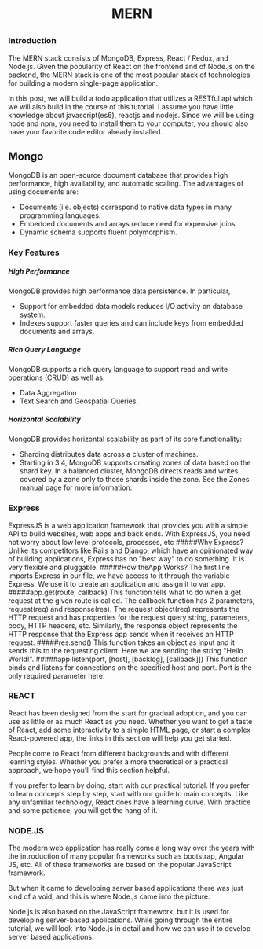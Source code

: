 # <p align="center">MERN
###  Introduction</p>
The MERN stack consists of MongoDB, Express, React / Redux, and Node.js. Given the popularity of React on the frontend and of Node.js on the backend, the MERN stack is one of the most popular stack of technologies for building a modern single-page application.

In this post, we will build a todo application that utilizes a RESTful api which we will also build in the course of this tutorial. I assume you have little knowledge about javascript(es6), reactjs and nodejs. Since we will be using node and npm, you need to install them to your computer, you should also have your favorite code editor already installed.
## Mongo
MongoDB is an open-source document database that provides high performance, high availability, and automatic scaling.
The advantages of using documents are:

+ Documents (i.e. objects) correspond to native data types in many programming languages.
+ Embedded documents and arrays reduce need for expensive joins.
+ Dynamic schema supports fluent polymorphism.
### Key Features
##### High Performance
MongoDB provides high performance data persistence. In particular,

+ Support for embedded data models reduces I/O activity on database system.
+ Indexes support faster queries and can include keys from embedded documents and arrays.
##### Rich Query Language
MongoDB supports a rich query language to support read and write operations (CRUD) as well as:

+ Data Aggregation
+ Text Search and Geospatial Queries.
##### Horizontal Scalability
MongoDB provides horizontal scalability as part of its core functionality:

+ Sharding distributes data across a cluster of machines.
+ Starting in 3.4, MongoDB supports creating zones of data based on the shard key. In a balanced cluster, MongoDB directs reads and writes covered by a zone only to those shards inside the zone. See the Zones manual page for more information.
### Express
ExpressJS is a web application framework that provides you with a simple API to build
websites, web apps and back ends. With ExpressJS, you need not worry about low level
protocols, processes, etc
#####Why Express?
Unlike its competitors like Rails and Django, which have an opinionated way of building
applications, Express has no "best way" to do something. It is very flexible and pluggable.
#####How theApp Works?
The first line imports Express in our file, we have access to it through the variable Express.
We use it to create an application and assign it to var app.
#####app.get(route, callback)
This function tells what to do when a get request at the given route is called. The callback
function has 2 parameters, request(req) and response(res). The request object(req)
represents the HTTP request and has properties for the request query string, parameters,
body, HTTP headers, etc. Similarly, the response object represents the HTTP response that
the Express app sends when it receives an HTTP request.
#####res.send()
This function takes an object as input and it sends this to the requesting client. Here we are
sending the string "Hello World!".
#####app.listen(port, [host], [backlog], [callback]])
This function binds and listens for connections on the specified host and port. Port is the only
required parameter here.

### REACT
React has been designed from the start for gradual adoption, and you can use as little or as much React as you need. Whether you want to get a taste of React, add some interactivity to a simple HTML page, or start a complex React-powered app, the links in this section will help you get started.

People come to React from different backgrounds and with different learning styles. Whether you prefer a more theoretical or a practical approach, we hope you’ll find this section helpful.

If you prefer to learn by doing, start with our practical tutorial.
If you prefer to learn concepts step by step, start with our guide to main concepts.
Like any unfamiliar technology, React does have a learning curve. With practice and some patience, you will get the hang of it.
### NODE.JS
The modern web application has really come a long way over the years with the introduction of many popular frameworks such as bootstrap, Angular JS, etc. All of these frameworks are based on the popular JavaScript framework.

But when it came to developing server based applications there was just kind of a void, and this is where Node.js came into the picture.

Node.js is also based on the JavaScript framework, but it is used for developing server-based applications. While going through the entire tutorial, we will look into Node.js in detail and how we can use it to develop server based applications.








